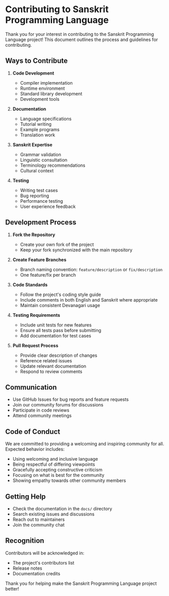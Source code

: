 # Contributing to Sanskrit Programming Language

Thank you for your interest in contributing to the Sanskrit Programming Language project! This document outlines the process and guidelines for contributing.

## Ways to Contribute

1. **Code Development**
   - Compiler implementation
   - Runtime environment
   - Standard library development
   - Development tools

2. **Documentation**
   - Language specifications
   - Tutorial writing
   - Example programs
   - Translation work

3. **Sanskrit Expertise**
   - Grammar validation
   - Linguistic consultation
   - Terminology recommendations
   - Cultural context

4. **Testing**
   - Writing test cases
   - Bug reporting
   - Performance testing
   - User experience feedback

## Development Process

1. **Fork the Repository**
   - Create your own fork of the project
   - Keep your fork synchronized with the main repository

2. **Create Feature Branches**
   - Branch naming convention: `feature/description` or `fix/description`
   - One feature/fix per branch

3. **Code Standards**
   - Follow the project's coding style guide
   - Include comments in both English and Sanskrit where appropriate
   - Maintain consistent Devanagari usage

4. **Testing Requirements**
   - Include unit tests for new features
   - Ensure all tests pass before submitting
   - Add documentation for test cases

5. **Pull Request Process**
   - Provide clear description of changes
   - Reference related issues
   - Update relevant documentation
   - Respond to review comments

## Communication

- Use GitHub Issues for bug reports and feature requests
- Join our community forums for discussions
- Participate in code reviews
- Attend community meetings

## Code of Conduct

We are committed to providing a welcoming and inspiring community for all. Expected behavior includes:

- Using welcoming and inclusive language
- Being respectful of differing viewpoints
- Gracefully accepting constructive criticism
- Focusing on what is best for the community
- Showing empathy towards other community members

## Getting Help

- Check the documentation in the `docs/` directory
- Search existing issues and discussions
- Reach out to maintainers
- Join the community chat

## Recognition

Contributors will be acknowledged in:
- The project's contributors list
- Release notes
- Documentation credits

Thank you for helping make the Sanskrit Programming Language project better! 